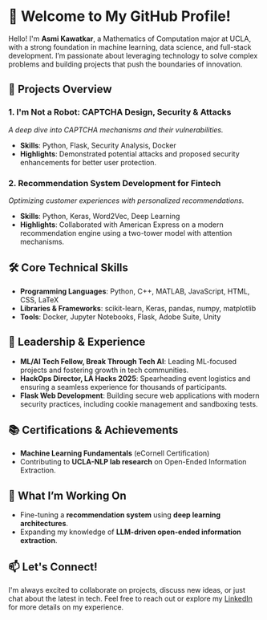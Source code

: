 # 👋 Welcome to My GitHub Profile!

Hello! I'm **Asmi Kawatkar**, a Mathematics of Computation major at UCLA, with a strong foundation in machine learning, data science, and full-stack development. I’m passionate about leveraging technology to solve complex problems and building projects that push the boundaries of innovation.

## 🚀 Projects Overview

### 1. **I'm Not a Robot: CAPTCHA Design, Security & Attacks**
*A deep dive into CAPTCHA mechanisms and their vulnerabilities.*
- **Skills**: Python, Flask, Security Analysis, Docker
- **Highlights**: Demonstrated potential attacks and proposed security enhancements for better user protection.

### 2. **Recommendation System Development for Fintech**
*Optimizing customer experiences with personalized recommendations.*
- **Skills**: Python, Keras, Word2Vec, Deep Learning
- **Highlights**: Collaborated with American Express on a modern recommendation engine using a two-tower model with attention mechanisms.

## 🛠️ Core Technical Skills
- **Programming Languages**: Python, C++, MATLAB, JavaScript, HTML, CSS, LaTeX
- **Libraries & Frameworks**: scikit-learn, Keras, pandas, numpy, matplotlib
- **Tools**: Docker, Jupyter Notebooks, Flask, Adobe Suite, Unity

## 🌟 Leadership & Experience
- **ML/AI Tech Fellow, Break Through Tech AI**: Leading ML-focused projects and fostering growth in tech communities.
- **HackOps Director, LA Hacks 2025**: Spearheading event logistics and ensuring a seamless experience for thousands of participants.
- **Flask Web Development**: Building secure web applications with modern security practices, including cookie management and sandboxing tests.

## 📚 Certifications & Achievements
- **Machine Learning Fundamentals** (eCornell Certification)
- Contributing to **UCLA-NLP lab research** on Open-Ended Information Extraction.

## 🌱 What I’m Working On
- Fine-tuning a **recommendation system** using **deep learning architectures**.
- Expanding my knowledge of **LLM-driven open-ended information extraction**.

## 📫 Let's Connect!
I'm always excited to collaborate on projects, discuss new ideas, or just chat about the latest in tech. Feel free to reach out or explore my [LinkedIn](https://www.linkedin.com/in/asmi-kawatkar/) for more details on my experience.
